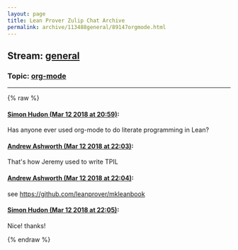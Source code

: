 ```yaml
---
layout: page
title: Lean Prover Zulip Chat Archive 
permalink: archive/113488general/89147orgmode.html
---
```


## Stream: [general](index.html)
### Topic: [org-mode](89147orgmode.html)

---


{% raw %}
#### [ Simon Hudon (Mar 12 2018 at 20:59)](https://leanprover.zulipchat.com/#narrow/stream/113488-general/topic/org-mode/near/123623451):
Has anyone ever used org-mode to do literate programming in Lean?

#### [ Andrew Ashworth (Mar 12 2018 at 22:03)](https://leanprover.zulipchat.com/#narrow/stream/113488-general/topic/org-mode/near/123625869):
That's how Jeremy used to write TPIL

#### [ Andrew Ashworth (Mar 12 2018 at 22:04)](https://leanprover.zulipchat.com/#narrow/stream/113488-general/topic/org-mode/near/123625928):
see https://github.com/leanprover/mkleanbook

#### [ Simon Hudon (Mar 12 2018 at 22:05)](https://leanprover.zulipchat.com/#narrow/stream/113488-general/topic/org-mode/near/123625948):
Nice! thanks!


{% endraw %}
